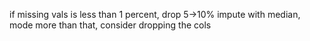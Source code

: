if missing vals is less than 1 percent, drop 
5->10% impute with median, mode
more than that, consider dropping the cols
